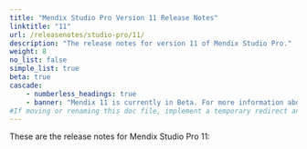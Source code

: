 ```yaml
---
title: "Mendix Studio Pro Version 11 Release Notes"
linktitle: "11"
url: /releasenotes/studio-pro/11/
description: "The release notes for version 11 of Mendix Studio Pro."
weight: 8
no_list: false
simple_list: true
beta: true
cascade:
    - numberless_headings: true
    - banner: "Mendix 11 is currently in Beta. For more information about Beta releases and features, see <a href=\"/releasenotes/beta-features/\">Beta Releases</a>."
#If moving or renaming this doc file, implement a temporary redirect and let the respective team know they should update the URL in the product. See Mapping to Products for more details.
---
```


These are the release notes for Mendix Studio Pro 11:
